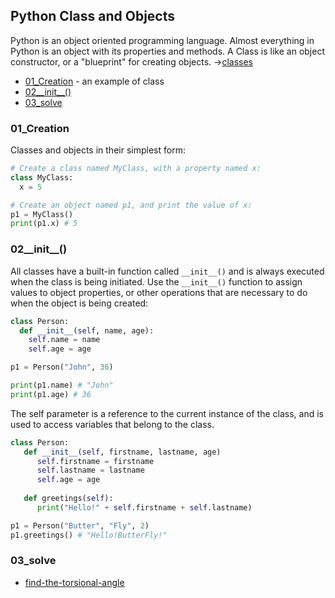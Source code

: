 ## Python Class and Objects
Python is an object oriented programming language. Almost everything in Python is an object with its properties and methods. A Class is like an object constructor, or a "blueprint" for creating objects. ->[classes](https://docs.python.org/3/tutorial/classes.html)
- [01_Creation](https://github.com/krystinli/code_snippet_collection/blob/master/class_objects.md#01_creation) - an example of class
- [02__init__()]()
- [03_solve]()

### 01_Creation
Classes and objects in their simplest form:
```python
# Create a class named MyClass, with a property named x:
class MyClass:
  x = 5

# Create an object named p1, and print the value of x:
p1 = MyClass()
print(p1.x) # 5
```

### 02__init__()
All classes have a built-in function called `__init__()` and is always executed when the class is being initiated. Use the `__init__()` function to assign values to object properties, or other operations that are necessary to do when the object is being created:
```python
class Person:
  def __init__(self, name, age):
    self.name = name
    self.age = age

p1 = Person("John", 36)

print(p1.name) # "John"
print(p1.age) # 36
```

The self parameter is a reference to the current instance of the class, and is used to access variables that belong to the class.
```python
class Person:
   def __init__(self, firstname, lastname, age)
      self.firstname = firstname
      self.lastname = lastname
      self.age = age
   
   def greetings(self):
      print("Hello!" + self.firstname + self.lastname)

p1 = Person("Butter", "Fly", 2)
p1.greetings() # "Hello!ButterFly!"
```

### 03_solve
- [find-the-torsional-angle](https://www.hackerrank.com/challenges/class-2-find-the-torsional-angle/problem)
